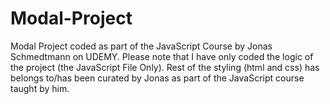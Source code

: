 # Modal-Project
Modal Project coded as part of the JavaScript Course by Jonas Schmedtmann on UDEMY. Please note that I have only coded the logic of the project (the JavaScript File Only). Rest of the styling (html and css) has belongs to/has been curated by Jonas as part of the JavaScript course taught by him.

